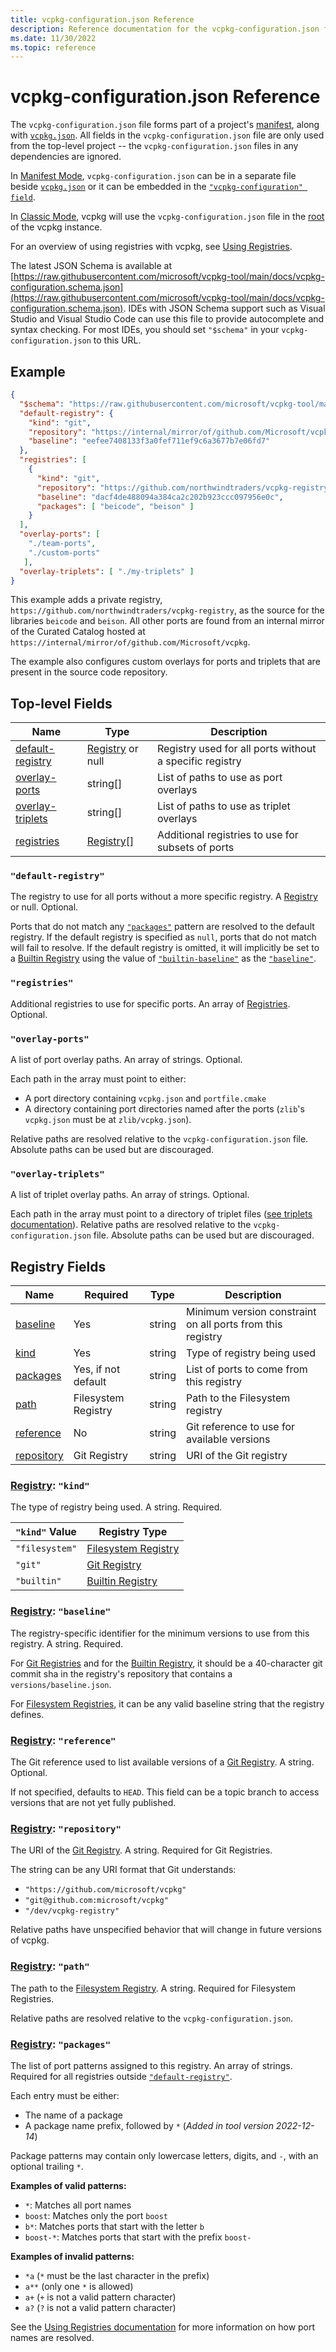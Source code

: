 ```yaml
---
title: vcpkg-configuration.json Reference
description: Reference documentation for the vcpkg-configuration.json file format
ms.date: 11/30/2022
ms.topic: reference
---
```

# vcpkg-configuration.json Reference

The `vcpkg-configuration.json` file forms part of a project's [manifest](../users/manifests.md), along with [`vcpkg.json`](vcpkg-json.md). All fields in the `vcpkg-configuration.json` file are only used from the top-level project -- the `vcpkg-configuration.json` files in any dependencies are ignored.

In [Manifest Mode](../users/manifests.md), `vcpkg-configuration.json` can be in a separate file beside [`vcpkg.json`](vcpkg-json.md) or it can be embedded in the [`"vcpkg-configuration" field`](vcpkg-json.md#vcpkg-configuration).

In [Classic Mode](../users/classic-mode.md), vcpkg will use the `vcpkg-configuration.json` file in the [root](../commands/common-options.md#vcpkg-root) of the vcpkg instance.

For an overview of using registries with vcpkg, see [Using Registries](../consume/git-registries.md).

The latest JSON Schema is available at [https://raw.githubusercontent.com/microsoft/vcpkg-tool/main/docs/vcpkg-configuration.schema.json](https://raw.githubusercontent.com/microsoft/vcpkg-tool/main/docs/vcpkg-configuration.schema.json). IDEs with JSON Schema support such as Visual Studio and Visual Studio Code can use this file to provide autocomplete and syntax checking. For most IDEs, you should set `"$schema"` in your `vcpkg-configuration.json` to this URL.

## Example

```json
{
  "$schema": "https://raw.githubusercontent.com/microsoft/vcpkg-tool/main/docs/vcpkg-configuration.schema.json",
  "default-registry": {
    "kind": "git",
    "repository": "https://internal/mirror/of/github.com/Microsoft/vcpkg",
    "baseline": "eefee7408133f3a0fef711ef9c6a3677b7e06fd7"
  },
  "registries": [
    {
      "kind": "git",
      "repository": "https://github.com/northwindtraders/vcpkg-registry",
      "baseline": "dacf4de488094a384ca2c202b923ccc097956e0c",
      "packages": [ "beicode", "beison" ]
    }
  ],
  "overlay-ports": [
    "./team-ports",
    "./custom-ports"
   ],
  "overlay-triplets": [ "./my-triplets" ]
}
```
This example adds a private registry, `https://github.com/northwindtraders/vcpkg-registry`, as the source for the libraries `beicode` and `beison`. All other ports are found from an internal mirror of the Curated Catalog hosted at `https://internal/mirror/of/github.com/Microsoft/vcpkg`.

The example also configures custom overlays for ports and triplets that are present in the source code repository.

## Top-level Fields

| Name | Type   | Description |
|------|--------|-------------|
| [default-registry](#default-registry) | [Registry][] or null | Registry used for all ports without a specific registry |
| [overlay-ports](#overlay-ports) | string[] | List of paths to use as port overlays |
| [overlay-triplets](#overlay-triplets) | string[] | List of paths to use as triplet overlays |
| [registries](#registries) | [Registry][][] | Additional registries to use for subsets of ports |

### <a name="default-registry"></a> `"default-registry"`

The registry to use for all ports without a more specific registry. A [Registry][] or null. Optional.

Ports that do not match any [`"packages"`](#registry-packages) pattern are resolved to the default registry. If the default registry is specified as `null`, ports that do not match will fail to resolve. If the default registry is omitted, it will implicitly be set to a [Builtin Registry][] using the value of [`"builtin-baseline"`](vcpkg-json.md#builtin-baseline) as the [`"baseline"`](#registry-baseline).

### <a name="registries"></a> `"registries"`

Additional registries to use for specific ports. An array of [Registries](#registry). Optional.

### <a name="overlay-ports"></a> `"overlay-ports"`

A list of port overlay paths. An array of strings. Optional.

Each path in the array must point to either:

- A port directory containing `vcpkg.json` and `portfile.cmake`
- A directory containing port directories named after the ports (`zlib`'s `vcpkg.json` must be at `zlib/vcpkg.json`).

Relative paths are resolved relative to the `vcpkg-configuration.json` file. Absolute paths can be used but are discouraged.

### <a name="overlay-triplets"></a> `"overlay-triplets"`

A list of triplet overlay paths. An array of strings. Optional.

Each path in the array must point to a directory of triplet files ([see triplets documentation](../users/triplets.md)). Relative paths are resolved relative to the `vcpkg-configuration.json` file. Absolute paths can be used but are discouraged.

## <a name="registry"></a> Registry Fields

| Name | Required | Type   | Description |
|------|----------|--------|-------------|
| [baseline](#registry-baseline) | Yes | string | Minimum version constraint on all ports from this registry |
| [kind](#registry-kind) | Yes | string | Type of registry being used |
| [packages](#registry-packages) | Yes, if not default | string | List of ports to come from this registry |
| [path](#registry-path) | Filesystem Registry | string | Path to the Filesystem registry |
| [reference](#registry-reference) | No | string | Git reference to use for available versions |
| [repository](#registry-repository) | Git Registry | string | URI of the Git registry |

[Registry]: #registry

### <a name="registry-kind"></a> [Registry][]: `"kind"`

The type of registry being used. A string. Required.

| `"kind"` Value | Registry Type |
| ------|---|
| `"filesystem"` | [Filesystem Registry][] |
| `"git"` | [Git Registry][] |
| `"builtin"` | [Builtin Registry][] |

### <a name="registry-baseline"></a> [Registry][]: `"baseline"`

The registry-specific identifier for the minimum versions to use from this registry. A string. Required.

For [Git Registries][Git Registry] and for the [Builtin Registry][], it should be a 40-character git commit sha in the registry's repository that contains a `versions/baseline.json`.

For [Filesystem Registries][Filesystem Registry], it can be any valid baseline string that the registry defines.

### <a name="registry-reference"></a> [Registry][]: `"reference"`

The Git reference used to list available versions of a [Git Registry][]. A string. Optional.

If not specified, defaults to `HEAD`. This field can be a topic branch to access versions that are not yet fully published.

### <a name="registry-repository"></a> [Registry][]: `"repository"`

The URI of the [Git Registry][]. A string. Required for Git Registries.

The string can be any URI format that Git understands:

- `"https://github.com/microsoft/vcpkg"`
- `"git@github.com:microsoft/vcpkg"`
- `"/dev/vcpkg-registry"`

Relative paths have unspecified behavior that will change in future versions of vcpkg.

### <a name="registry-path"></a> [Registry][]: `"path"`

The path to the [Filesystem Registry][]. A string. Required for Filesystem Registries.

Relative paths are resolved relative to the `vcpkg-configuration.json`.

### <a name="registry-packages"></a> [Registry][]: `"packages"`

The list of port patterns assigned to this registry. An array of strings. Required for all registries outside [`"default-registry"`](#default-registry).

Each entry must be either:
* The name of a package
* A package name prefix, followed by `*` (_Added in tool version 2022-12-14_)

Package patterns may contain only lowercase letters, digits, and `-`, with an optional trailing `*`.

**Examples of valid patterns:**
* `*`: Matches all port names
* `boost`: Matches only the port `boost`
* `b*`: Matches ports that start with the letter `b`
* `boost-*`: Matches ports that start with the prefix `boost-`

**Examples of invalid patterns:**
* `*a` (`*` must be the last character in the prefix)
* `a**` (only one `*` is allowed)
* `a+` (`+` is not a valid pattern character)
* `a?` (`?` is not a valid pattern character)

See the [Using Registries documentation](../concepts/package-name-resolution.md) for more information on how port names are resolved.

[Git Registry]: ../maintainers/registries.md#git-registries
[Filesystem Registry]: ../maintainers/registries.md#filesystem-registries
[Builtin Registry]: ../maintainers/registries.md#builtin-registries
